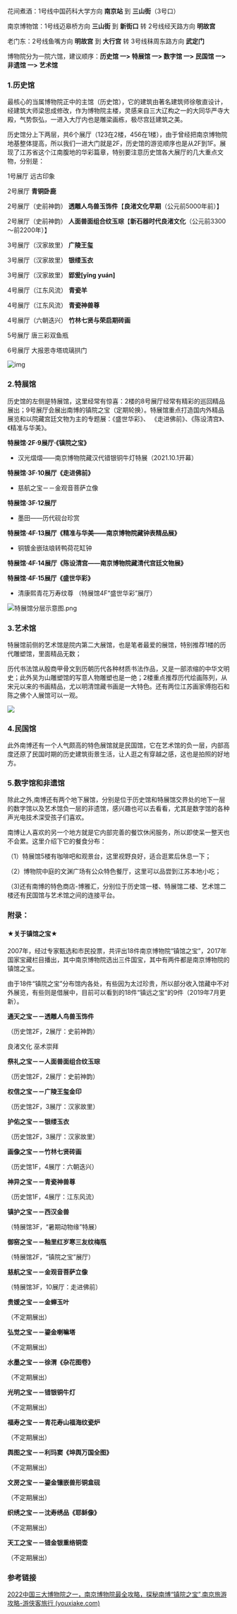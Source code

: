 

花间煮酒：1号线中国药科大学方向 **南京站** 到 **三山街**（3号口）

南京博物馆：1号线迈皋桥方向 **三山街** 到 **新街口** 转 2号线经天路方向 **明故宫**

老门东：2号线鱼嘴方向 **明故宫** 到 **大行宫** 转 3号线秣周东路方向 **武定门**









博物院分为一院六馆，建议顺序：**历史馆 一> 特展馆 一> 数字馆 一> 民国馆 一> 非遗馆 一> 艺术馆**

### **1.历史馆**

最核心的当属博物院正中的主馆（历史馆），它的建筑由著名建筑师徐敬直设计，经建筑大师梁思成修改，作为博物院主楼，灵感来自三大辽构之一的大同华严寺大殿，气势恢弘，一进入大厅内也是雕梁画栋，极尽宫廷建筑之美。



历史馆分上下两层，共6个展厅（123在2楼，456在1楼），由于曾经把南京博物院地基整体提高，所以我们一进大门就是2F，历史馆的游览顺序也是从2F到1F。展现了江苏省这个江南腹地的华彩篇章，特别要注意历史馆各大展厅的几大重点文物，分别是：

1号展厅 远古印象

2号展厅 **青铜卧鹿**

2号展厅（史前神韵） **透雕人鸟兽玉饰件**【**良渚文化早期**（公元前5000年前）】

2号展厅（史前神韵） **人面兽面组合纹玉琮**【**新石器时代良渚文化**（公元前3300～前2200年）】

3号展厅（汉家故里） **广陵王玺**

3号展厅（汉家故里） **银缕玉衣**

3号展厅（汉家故里） **郢爰[yǐng yuán]**

4号展厅（江东风流） **青瓷羊** 

4号展厅（江东风流） **青瓷神兽尊**

4号展厅（六朝迭兴） **竹林七贤与荣启期砖画**

5号展厅 唐三彩双鱼瓶

6号展厅 大报恩寺塔琉璃拱门



![img](https://kiwi4814-1256211473.cos.ap-nanjing.myqcloud.com//img161096152710.png)





### 2.特展馆

历史馆的左侧是特展馆，这里经常有惊喜：2楼的8号展厅经常有精彩的巡回精品展出；9号展厅会展出南博的镇院之宝（定期轮换）。特展馆重点打造国内外精品展览和以院藏宫廷文物为主的专题展：《盛世华彩》、 《走进佛前》、《陈设清宫》、《精准与华美》。



**特展馆·2F·9展厅·《镇院之宝》**

- 汉光熠熠——南京博物院藏汉代错银铜牛灯特展（2021.10.1开幕）

**特展馆·3F·10展厅《走进佛前》**

- 慈航之宝－－金观音菩萨立像

**特展馆·3F·12展厅**

- 墨田——历代砚台珍赏

**特展馆·4F·13展厅《精准与华美——南京博物院藏钟表精品展》**

- 铜镀金嵌珐琅转鸭荷花缸钟

**特展馆·4F·14展厅《陈设清宫——南京博物院藏清代宫廷文物展》**



**特展馆·4F·15展厅《盛世华彩》**

- 清康熙青花万寿纹尊 （特展馆4F“盛世华彩”展厅）



![特展馆分层示意图.png](https://kiwi4814-1256211473.cos.ap-nanjing.myqcloud.com//img16109615452.png)

### 3.艺术馆

特展馆前侧的艺术馆是院内第二大展馆，也是笔者最爱的展馆，特别推荐1楼的历代雕塑馆，里面精品无数；



历代书法馆从殷商甲骨文到历朝历代各种材质书法作品，又是一部浓缩的中华文明史；此外吴为山雕塑馆的写意人物雕塑也是一绝；2楼重点推荐历代绘画陈列，从宋元以来的书画精品，尤以明清馆藏书画是一大特色。还有两位江苏画家傅抱石和陈之佛个人展馆可以一观。



![](https://kiwi4814-1256211473.cos.ap-nanjing.myqcloud.com//imgimg16109615538.png)

### 4.民国馆

此外南博还有一个人气颇高的特色展馆就是民国馆，它在艺术馆的负一层，内部高度还原了民国时期的历史建筑街景生活，让人逛之有穿越之感，这也是拍照的好地方。

### 5.数字馆和非遗馆

除此之外,南博还有两个地下展馆，分别是位于历史馆和特展馆交界处的地下一层的数字馆以及艺术馆负一层的非遗馆，感兴趣也可以去看看，尤其是数字馆的各种声光电技术深受孩子们喜欢。





南博让人喜欢的另一个地方就是它内部完善的餐饮休闲服务，所以即使呆一整天也不会累。这里介绍下它的餐食分布：

（1）特展馆5楼有咖啡吧和观景台，这里视野良好，适合逛累后休息一下；

（2）博物院中庭的文渊广场有公众特色餐厅，这里可以品尝到江苏本地小吃；

（3)还有南博的特色商店-博雅汇，分别位于历史馆一楼、特展馆二楼、艺术馆二楼还有民国馆与艺术馆之间的连接平台。





### 附录：

#### ★关于镇馆之宝★

2007年，经过专家甄选和市民投票，共评出18件南京博物院“镇馆之宝”，2017年国家宝藏栏目播出，其中南京博物院选出三件国宝，其中有两件都是南京博物院的镇馆之宝。

由于18件“镇院之宝”分布馆内各处，有些因为太过珍贵，所以部分收入馆藏中不对外展览，有些则是借展中，目前可以看到的18件“镇远之宝”的9件（2019年7月更新）。



**通天之宝－－透雕人鸟兽玉饰件**

（历史馆2F，2展厅：史前神韵）

良渚文化 巫术崇拜



**祭礼之宝－－人面兽面组合纹玉琮**

（历史馆2F，2展厅：史前神韵）



**权信之宝－－广陵王玺金印**

（历史馆2F，3展厅：汉家故里）



**护佑之宝－－银缕玉衣**

（历史馆2F，3展厅：汉家故里）



**画像之宝－－竹林七贤砖画**

（历史馆1F，4展厅：六朝迭兴）



**神异之宝－－青瓷神兽尊**

（历史馆1F，4展厅：江东风流）



**镇护之宝－－西汉金兽**

（特展馆3F，“暑期动物缘”特展）



**御窑之宝－－釉里红岁寒三友纹梅瓶**

（特展馆2F，“镇院之宝”展厅）



**慈航之宝－－金观音菩萨立像**

（特展馆3F，10展厅：走进佛前）



**贵媛之宝－－金蝉玉叶**

（不定期展出）



**弘觉之宝－－鎏金喇嘛塔**

（不定期展出）



**水墨之宝－－徐渭《杂花图卷》**

（不定期展出）



**光明之宝－－错银铜牛灯**

（不定期展出）



**福寿之宝－－青花寿山福海纹瓷炉**

（不定期展出）



**舆图之宝－－利玛窦《坤舆万国全图》**

（不定期展出）



**文房之宝－－鎏金镶嵌兽形铜盒砚**

（不定期展出）



**织绣之宝－－沈寿绣品《耶稣像》**

（不定期展出）



**天工之宝－－错金银重络铜壶**

（不定期展出）



### 参考链接

[2022中国三大博物院之一，南京博物院最全攻略，探秘南博“镇院之宝”,南京旅游攻略-游侠客旅行 (youxiake.com)](https://www.youxiake.com/gonglue/view?id=3820)
